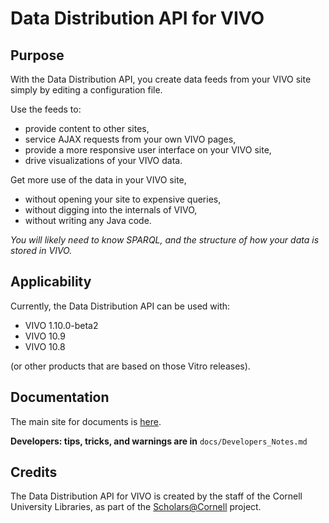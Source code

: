 # Data Distribution API for VIVO

## Purpose

With the Data Distribution API, you create data feeds from your VIVO site 
simply by editing a configuration file. 

Use the feeds to:

* provide content to other sites,
* service AJAX requests from your own VIVO pages,
* provide a more responsive user interface on your VIVO site, 
* drive visualizations of your VIVO data.

Get more use of the data in your VIVO site,

* without opening your site to expensive queries,
* without digging into the internals of VIVO,
* without writing any Java code.

_You will likely need to know SPARQL, and the structure of how your data is stored in VIVO._

## Applicability

Currently, the Data Distribution API can be used with:

* VIVO 1.10.0-beta2 
* VIVO 10.9 
* VIVO 10.8 

(or other products that are based on those Vitro releases).

## Documentation

The main site for documents is [here](https://cul-it.github.io/vivo-data-distribution-api).

**Developers: tips, tricks, and warnings are in** `docs/Developers_Notes.md`

## Credits
The Data Distribution API for VIVO is created by the staff of the Cornell University Libraries, 
as part of the [Scholars@Cornell](http://scholars.cornell.edu) project.
